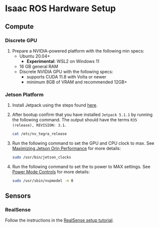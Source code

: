 # Isaac ROS Hardware Setup

## Compute

### Discrete GPU

1. Prepare a NVIDIA-powered platform with the following min specs:
    * Ubuntu 20.04+
      * **Experimental**: WSL2 on Windows 11
    * 16 GB general RAM
    * Discrete NVIDIA GPU with the following specs:
        * supports CUDA 11.8 with Volta or newer
        * minimum 8GB of VRAM and recommended 12GB+

### Jetson Platform

1. Install Jetpack using the steps found [here](https://docs.nvidia.com/jetson/jetpack/install-jetpack/index.html).
2. After bootup confirm that you have installed `Jetpack 5.1.1` by running the following command. The output should have the terms `R35 (release), REVISION: 3.1`.

    ```bash
    cat /etc/nv_tegra_release
    ```

3. Run the following command to set the GPU and CPU clock to max. See [Maximizing Jetson Orin Performance](https://docs.nvidia.com/jetson/archives/r35.1/DeveloperGuide/text/SD/PlatformPowerAndPerformance/JetsonOrinNxSeriesAndJetsonAgxOrinSeries.html?highlight=maxn#maximizing-jetson-orin-performance) for more details:

    ```bash
    sudo /usr/bin/jetson_clocks
    ```

4. Run the following command to set the to power to MAX settings. See [Power Mode Controls](https://docs.nvidia.com/jetson/archives/r35.1/DeveloperGuide/text/SD/PlatformPowerAndPerformance/JetsonOrinNxSeriesAndJetsonAgxOrinSeries.html?highlight=maxn#power-mode-controls) for more details:

    ```bash
    sudo /usr/sbin/nvpmodel -m 0
    ```

## Sensors

### RealSense

Follow the instructions in the [RealSense setup tutorial](https://github.com/NVIDIA-ISAAC-ROS/.github/blob/main/profile/realsense-setup.md).
